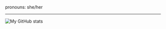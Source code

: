 pronouns: she/her




---

![My GitHub stats](https://github-readme-stats.vercel.app/api?username=leonie-winter&show_icons=true&theme=highcontrast)
